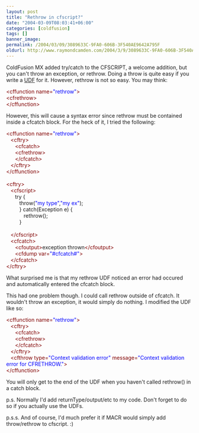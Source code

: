 ```yaml
---
layout: post
title: "Rethrow in cfscript?"
date: "2004-03-09T08:03:41+06:00"
categories: [coldfusion]
tags: []
banner_image: 
permalink: /2004/03/09/3089633C-9FA0-606B-3F540AE9642A795F
oldurl: http://www.raymondcamden.com/2004/3/9/3089633C-9FA0-606B-3F540AE9642A795F
---
```


ColdFusion MX added try/catch to the CFSCRIPT, a welcome addition, but you can't throw an exception, or rethrow. Doing a throw is quite easy if you write a <a href="http://www.cflib.org/udf.cfm/throw">UDF</a> for it. However, rethrow is not so easy. You may think:

<div class="code"><FONT COLOR=MAROON>&lt;cffunction name=<FONT COLOR=BLUE>"rethrow"</FONT>&gt;</FONT><br>
  <FONT COLOR=MAROON>&lt;cfrethrow&gt;</FONT><br>
<FONT COLOR=MAROON>&lt;/cffunction&gt;</FONT></div>

However, this will cause a syntax error since rethrow must be contained inside a cfcatch block. For the heck of it, I tried the following:

<div class="code"><FONT COLOR=MAROON>&lt;cffunction name=<FONT COLOR=BLUE>"rethrow"</FONT>&gt;</FONT><br>
&nbsp;&nbsp;&nbsp;<FONT COLOR=MAROON>&lt;cftry&gt;</FONT><br>
&nbsp;&nbsp;&nbsp;&nbsp;&nbsp;&nbsp;<FONT COLOR=MAROON>&lt;cfcatch&gt;</FONT><br>
&nbsp;&nbsp;&nbsp;&nbsp;&nbsp;&nbsp;<FONT COLOR=MAROON>&lt;cfrethrow&gt;</FONT><br>
&nbsp;&nbsp;&nbsp;&nbsp;&nbsp;&nbsp;<FONT COLOR=MAROON>&lt;/cfcatch&gt;</FONT><br>
&nbsp;&nbsp;&nbsp;<FONT COLOR=MAROON>&lt;/cftry&gt;</FONT><br>
<FONT COLOR=MAROON>&lt;/cffunction&gt;</FONT><br>
<br>
<FONT COLOR=MAROON>&lt;cftry&gt;</FONT><br>
&nbsp;&nbsp;&nbsp;<FONT COLOR=MAROON>&lt;cfscript&gt;</FONT><br>
&nbsp;&nbsp;&nbsp;&nbsp;&nbsp;&nbsp;try {<br>
&nbsp;&nbsp;&nbsp;&nbsp;&nbsp;&nbsp;&nbsp;&nbsp;&nbsp;throw(<FONT COLOR=BLUE>"my type"</FONT>,<FONT COLOR=BLUE>"my ex"</FONT>);<br>
&nbsp;&nbsp;&nbsp;&nbsp;&nbsp;&nbsp;&nbsp;&nbsp;&nbsp;} catch(Exception e) {<br>
&nbsp;&nbsp;&nbsp;&nbsp;&nbsp;&nbsp;&nbsp;&nbsp;&nbsp;&nbsp;&nbsp;&nbsp;rethrow();<br>
&nbsp;&nbsp;&nbsp;&nbsp;&nbsp;&nbsp;&nbsp;&nbsp;&nbsp;}<br>
&nbsp;&nbsp;&nbsp;&nbsp;&nbsp;&nbsp;&nbsp;&nbsp;&nbsp;<br>
&nbsp;&nbsp;&nbsp;<FONT COLOR=MAROON>&lt;/cfscript&gt;</FONT><br>
&nbsp;&nbsp;&nbsp;<FONT COLOR=MAROON>&lt;cfcatch&gt;</FONT><br>
&nbsp;&nbsp;&nbsp;&nbsp;&nbsp;&nbsp;<FONT COLOR=MAROON>&lt;cfoutput&gt;</FONT>exception thrown<FONT COLOR=MAROON>&lt;/cfoutput&gt;</FONT><br>
&nbsp;&nbsp;&nbsp;&nbsp;&nbsp;&nbsp;<FONT COLOR=MAROON>&lt;cfdump var=<FONT COLOR=BLUE>"#cfcatch#"</FONT>&gt;</FONT><br>
&nbsp;&nbsp;&nbsp;<FONT COLOR=MAROON>&lt;/cfcatch&gt;</FONT><br>
<FONT COLOR=MAROON>&lt;/cftry&gt;</FONT></div>

What surprised me is that my rethrow UDF noticed an error had occured and automatically entered the cfcatch block. 

This had one problem though. I could call rethrow outside of cfcatch. It wouldn't throw an exception, it would simply do nothing. I modified the UDF like so:

<div class="code"><FONT COLOR=MAROON>&lt;cffunction name=<FONT COLOR=BLUE>"rethrow"</FONT>&gt;</FONT><br>
&nbsp;&nbsp;&nbsp;<FONT COLOR=MAROON>&lt;cftry&gt;</FONT><br>
&nbsp;&nbsp;&nbsp;&nbsp;&nbsp;&nbsp;<FONT COLOR=MAROON>&lt;cfcatch&gt;</FONT><br>
&nbsp;&nbsp;&nbsp;&nbsp;&nbsp;&nbsp;<FONT COLOR=MAROON>&lt;cfrethrow&gt;</FONT><br>
&nbsp;&nbsp;&nbsp;&nbsp;&nbsp;&nbsp;<FONT COLOR=MAROON>&lt;/cfcatch&gt;</FONT><br>
&nbsp;&nbsp;&nbsp;<FONT COLOR=MAROON>&lt;/cftry&gt;</FONT><br>
&nbsp;&nbsp;&nbsp;<FONT COLOR=MAROON>&lt;cfthrow type=<FONT COLOR=BLUE>"Context validation error"</FONT> message=<FONT COLOR=BLUE>"Context validation error for CFRETHROW."</FONT>&gt;</FONT><br>
<FONT COLOR=MAROON>&lt;/cffunction&gt;</FONT></div>

You will only get to the end of the UDF when you haven't called rethrow() in a catch block. 

p.s. Normally I'd add returnType/output/etc to my code. Don't forget to do so if you actually use the UDFs.

p.s.s. And of course, I'd much prefer it if MACR would simply add throw/rethrow to cfscript. :)